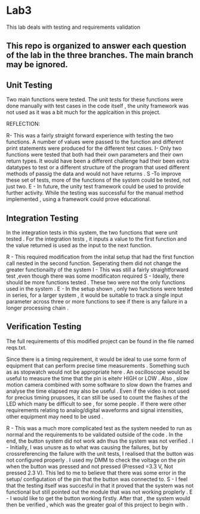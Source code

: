 # Lab3

This lab deals with testing and requirements validation

## This repo is organized to answer each question of the lab in the three branches. The main branch may be ignored.

## Unit Testing

Two main functions were tested. The unit tests for these functions were done manually with test cases in the code itself , the unity framework was not used as it was a bit much for the applcaition in this project.

REFLECTION:

R- This was a fairly straight forward experience with testing the two functions. A number of values were passed to the function and different print statements were produced for the different test cases.
I- Only two functions were tested that both had their own parameters and their own return types. It would have been a different challenge had their been extra datatypes to test or a different structure of the program that used different methods of passig the data and would not have returns .
S -To improve these set of tests, more of the functions of the system could be tested, not just two. 
E - In future, the unity test framework could be used to provide further activity. While the testing was successful for the manual method implemented , using a framework could prove educational.

## Integration Testing

In the integration tests in this system, the two functions that were unit tested . For the integration tests , it inputs a value to the first function and the value returned is used as the input to the next function. 

R - This required modification from the inital setup that had the first function call nested in the second function. Seperating them did not change the greater functionailty of the system
I - This was still a fairly straightforward test ,even though there was some modificaton required
S - Ideally, there should be more functions tested . These two were not the only functions used  in the system .
E - In the setup shown , only two functions were  tested in series, for a larger system , it would be suitable to track a single input parameter across three or more functions to see if there is any failure in a longer processing chain .

## Verification Testing

The full requirements of this modified project can be found in the file named reqs.txt. 

Since there is a timing requirement, it would be ideal to use some form of equipment that can perform precise time measurements . Something such as as stopwatch would not be appropriate here . An oscilloscope would be useful to measure the time that the pin is eitehr HIGH or LOW . Also , slow motion camera combined with some software to slow down the frames and analyse the time elapsed may also be useful .
Even if the video is not used for precius timing prupsoes, it can still be used to count the flashes of the LED which many be difficult to see , for some people .
If there were other requirements relating to analog/digital waveforms and signal intensities, other equipment may need to be used .

R - This was a much more complicated test as the system needed to run as normal and the requirements to be validated outside of the code . In the end, the button system did not work adn thus the system was not verified .
I - Initially, I was unusre as to what was causing the failures, but by crossreferencing the failure with the unit tests, I realised that the button was not configured properly . I used my DMM to check the voltage on the pin when the button was pressed and not pressed  (Pressed =3.3 V, Not pressed 2.3 V). This led to me to believe that there was some error in the setup/ configutation of the pin that the button was connected to.
S - I feel that the testing itself was succesful in that it proved that the system was not functional but still pointed out the module that was not working proplerly .
E - I would like to get the button working firstly. After that , the system would then be verified , which was the greater goal of this project to begin with .

